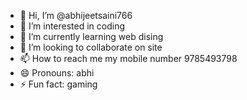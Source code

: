 - 👋 Hi, I’m @abhijeetsaini766
- 👀 I’m interested in coding
- 🌱 I’m currently learning web dising
- 💞️ I’m looking to collaborate on site
- 📫 How to reach me  my mobile number 9785493798
- 😄 Pronouns: abhi
- ⚡ Fun fact: gaming

<!---
abhijeetsaini766/abhijeetsaini766 is a ✨ special ✨ repository because its `README.md` (this file) appears on your GitHub profile.
You can click the Preview link to take a look at your changes.
--->
